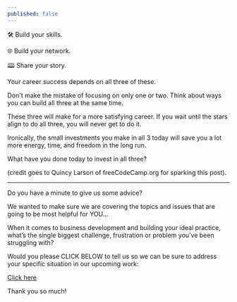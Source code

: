 ```yaml
---
published: false
---
```

🛠️ Build your skills.

🌐 Build your network.

🕮 Share your story.

Your career success depends on all three of these.

Don't make the mistake of focusing on only one or two. Think about ways you can build all three at the same time.

These three will make for a more satisfying career. If you wait until the stars align to do all three, you will never get to do it.

Ironically, the small investments you make in all 3 today will save you a lot more energy, time,  and freedom in the long run.

What have you done today to invest in all three?

(credit goes to Quincy Larson of freeCodeCamp.org for sparking this post).

----

Do you have a minute to give us some advice?

We wanted to make sure we are covering the topics and issues that are going to be most helpful for YOU…

When it comes to business development and building your ideal practice, what’s the single biggest challenge, frustration or problem you’ve been struggling with?

Would you please CLICK BELOW to tell us so we can be sure to address your specific situation in our upcoming work:

[Click here](https://tally.so/r/wkgkJw)

Thank you so much!